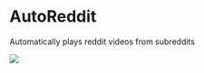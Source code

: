 # AutoReddit
Automatically plays reddit videos from subreddits

![](1c6905bba91880cbb8663e28a9db9f37.gif)
